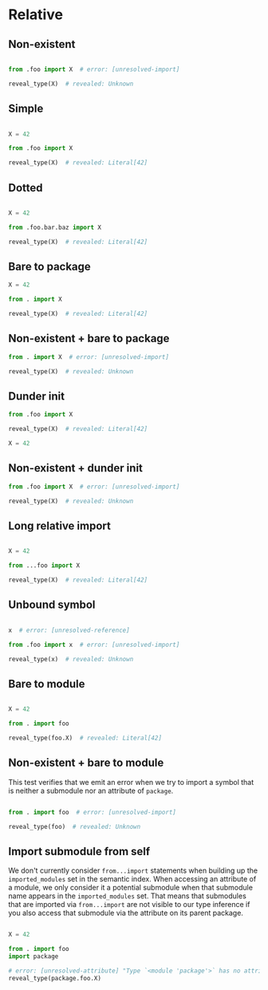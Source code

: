 # Relative

## Non-existent

```py path=package/__init__.py
```

```py path=package/bar.py
from .foo import X  # error: [unresolved-import]

reveal_type(X)  # revealed: Unknown
```

## Simple

```py path=package/__init__.py
```

```py path=package/foo.py
X = 42
```

```py path=package/bar.py
from .foo import X

reveal_type(X)  # revealed: Literal[42]
```

## Dotted

```py path=package/__init__.py
```

```py path=package/foo/bar/baz.py
X = 42
```

```py path=package/bar.py
from .foo.bar.baz import X

reveal_type(X)  # revealed: Literal[42]
```

## Bare to package

```py path=package/__init__.py
X = 42
```

```py path=package/bar.py
from . import X

reveal_type(X)  # revealed: Literal[42]
```

## Non-existent + bare to package

```py path=package/bar.py
from . import X  # error: [unresolved-import]

reveal_type(X)  # revealed: Unknown
```

## Dunder init

```py path=package/__init__.py
from .foo import X

reveal_type(X)  # revealed: Literal[42]
```

```py path=package/foo.py
X = 42
```

## Non-existent + dunder init

```py path=package/__init__.py
from .foo import X  # error: [unresolved-import]

reveal_type(X)  # revealed: Unknown
```

## Long relative import

```py path=package/__init__.py
```

```py path=package/foo.py
X = 42
```

```py path=package/subpackage/subsubpackage/bar.py
from ...foo import X

reveal_type(X)  # revealed: Literal[42]
```

## Unbound symbol

```py path=package/__init__.py
```

```py path=package/foo.py
x  # error: [unresolved-reference]
```

```py path=package/bar.py
from .foo import x  # error: [unresolved-import]

reveal_type(x)  # revealed: Unknown
```

## Bare to module

```py path=package/__init__.py
```

```py path=package/foo.py
X = 42
```

```py path=package/bar.py
from . import foo

reveal_type(foo.X)  # revealed: Literal[42]
```

## Non-existent + bare to module

This test verifies that we emit an error when we try to import a symbol that is neither a submodule
nor an attribute of `package`.

```py path=package/__init__.py
```

```py path=package/bar.py
from . import foo  # error: [unresolved-import]

reveal_type(foo)  # revealed: Unknown
```

## Import submodule from self

We don't currently consider `from...import` statements when building up the `imported_modules` set
in the semantic index.  When accessing an attribute of a module, we only consider it a potential
submodule when that submodule name appears in the `imported_modules` set.  That means that
submodules that are imported via `from...import` are not visible to our type inference if you also
access that submodule via the attribute on its parent package.

```py path=package/__init__.py
```

```py path=package/foo.py
X = 42
```

```py path=package/bar.py
from . import foo
import package

# error: [unresolved-attribute] "Type `<module 'package'>` has no attribute `foo`"
reveal_type(package.foo.X)
```
